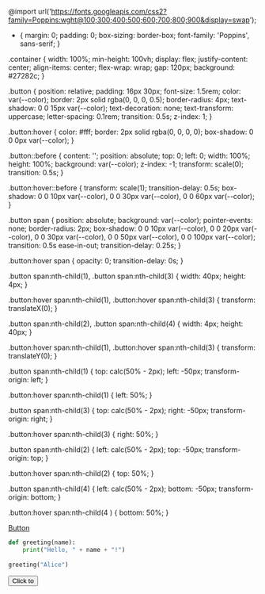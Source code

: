 @import url('https://fonts.googleapis.com/css2?family=Poppins:wght@100;300;400;500;600;700;800;900&display=swap');

* {
  margin: 0;
  padding: 0;
  box-sizing: border-box;
  font-family: 'Poppins', sans-serif;
}

.container {
  width: 100%;
  min-height: 100vh;
  display: flex;
  justify-content: center;
  align-items: center;
  flex-wrap: wrap;
  gap: 120px;
  background: #27282c;
}

.button {
  position: relative;
  padding: 16px 30px;
  font-size: 1.5rem;
  color: var(--color);
  border: 2px solid rgba(0, 0, 0, 0.5);
  border-radius: 4px;
  text-shadow: 0 0 15px var(--color);
  text-decoration: none;
  text-transform: uppercase;
  letter-spacing: 0.1rem;
  transition: 0.5s;
  z-index: 1;
}

.button:hover {
  color: #fff;
  border: 2px solid rgba(0, 0, 0, 0);
  box-shadow: 0 0 0px var(--color);
}

.button::before {
  content: '';
  position: absolute;
  top: 0;
  left: 0;
  width: 100%;
  height: 100%;
  background: var(--color);
  z-index: -1;
  transform: scale(0);
  transition: 0.5s;
}

.button:hover::before {
  transform: scale(1);
  transition-delay: 0.5s;
  box-shadow: 0 0 10px var(--color),
    0 0 30px var(--color),
    0 0 60px var(--color);
}

.button span {
  position: absolute;
  background: var(--color);
  pointer-events: none;
  border-radius: 2px;
  box-shadow: 0 0 10px var(--color),
    0 0 20px var(--color),
    0 0 30px var(--color),
    0 0 50px var(--color),
    0 0 100px var(--color);
  transition: 0.5s ease-in-out;
  transition-delay: 0.25s;
}

.button:hover span {
  opacity: 0;
  transition-delay: 0s;
}

.button span:nth-child(1),
.button span:nth-child(3) {
  width: 40px;
  height: 4px;
}

.button:hover span:nth-child(1),
.button:hover span:nth-child(3) {
  transform: translateX(0);
}

.button span:nth-child(2),
.button span:nth-child(4) {
  width: 4px;
  height: 40px;
}

.button:hover span:nth-child(1),
.button:hover span:nth-child(3) {
  transform: translateY(0);
}

.button span:nth-child(1) {
  top: calc(50% - 2px);
  left: -50px;
  transform-origin: left;
}

.button:hover span:nth-child(1) {
  left: 50%;
}

.button span:nth-child(3) {
  top: calc(50% - 2px);
  right: -50px;
  transform-origin: right;
}

.button:hover span:nth-child(3) {
  right: 50%;
}

.button span:nth-child(2) {
  left: calc(50% - 2px);
  top: -50px;
  transform-origin: top;
}

.button:hover span:nth-child(2) {
  top: 50%;
}

.button span:nth-child(4) {
  left: calc(50% - 2px);
  bottom: -50px;
  transform-origin: bottom;
}

.button:hover span:nth-child(4 ) {
  bottom: 50%;
}



<div class="container">
  <a class="button" href="#" style="--color:#1e9bff;">
    <span></span>
    <span></span>
    <span></span>
    <span></span>
    Button
  </a>
</div>
























































```python
def greeting(name):
    print("Hello, " + name + "!")
    
greeting("Alice")
```



<button onclick="document.getElementById('hidden-text').style.display='flex'">Click to</button>

<div id="hidden-text" style="display:none">
This text will appear after clicking the button.
</div>

